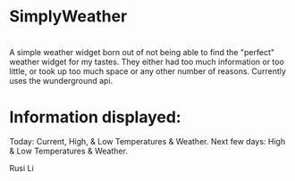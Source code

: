 
# SimplyWeather

#

A simple weather widget born out of not being able to find the "perfect" weather widget for my tastes. They either had too much information or too little, or took up too much space or any other number of reasons. Currently uses the wunderground api.

# Information displayed:

Today:
Current, High, & Low Temperatures & Weather.
Next few days:
High & Low Temperatures & Weather.


Rusi Li

[this]: <https://github.com/rooksoto/Parallel>
